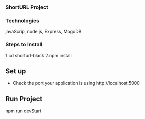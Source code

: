 ### ShortURL Project

### Technologies
javaScrip, node js, Express, MogoDB

### Steps to Install
1.cd shorturl-black 
2.npm install

## Set up
- Check the port your application is using http://localhost:5000

## Run Project
npm run devStart

